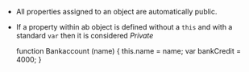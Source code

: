 * All properties assigned to an object are automatically public.
* If a property within ab object is defined without a `this` and with a standard `var` then it is considered _Private_

     
    function Bankaccount (name) {
      this.name = name;
      var bankCredit = 4000;
     }